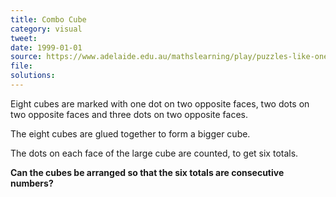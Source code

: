 ```yaml
---
title: Combo Cube
category: visual
tweet: 
date: 1999-01-01
source: https://www.adelaide.edu.au/mathslearning/play/puzzles-like-one-hundred-factorial.pdf
file: 
solutions: 
---
```

Eight cubes are marked with one dot on two opposite faces, two dots on two opposite faces and three dots on two opposite faces.

The eight cubes are glued together to form a bigger cube.

The dots on each face of the large cube are counted, to get six totals.

**Can the cubes be arranged so that the six totals are consecutive numbers?**